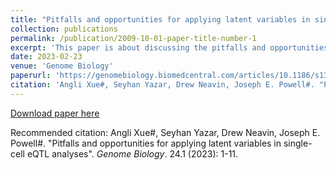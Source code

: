 ```yaml
---
title: "Pitfalls and opportunities for applying latent variables in single-cell eQTL analyses"
collection: publications
permalink: /publication/2009-10-01-paper-title-number-1
excerpt: 'This paper is about discussing the pitfalls and opportunities when using latent variables in the single-cell eQTL mapping analysis.'
date: 2023-02-23
venue: 'Genome Biology'
paperurl: 'https://genomebiology.biomedcentral.com/articles/10.1186/s13059-023-02873-5'
citation: 'Angli Xue#, Seyhan Yazar, Drew Neavin, Joseph E. Powell#. "Pitfalls and opportunities for applying latent variables in single-cell eQTL analyses". <i>Genome Biology</i>. 24.1 (2023): 1-11.'
---
```


[Download paper here](https://genomebiology.biomedcentral.com/counter/pdf/10.1186/s13059-023-02873-5.pdf)

Recommended citation: Angli Xue#, Seyhan Yazar, Drew Neavin, Joseph E. Powell#. "Pitfalls and opportunities for applying latent variables in single-cell eQTL analyses". <i>Genome Biology</i>. 24.1 (2023): 1-11.
